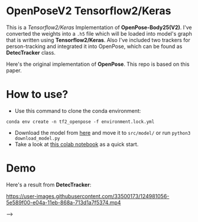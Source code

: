 # OpenPoseV2 Tensorflow2/Keras
This is a *Tensorflow2/Keras* Implementation of **OpenPose-Body25(V2)**.
I've converted the weights into a `.h5` file which will be loaded into model's graph that is written using **Tensorflow2/Keras**.
Also I've included two trackers for person-tracking and integrated it into OpenPose, which can be found as **DetecTracker** class. 

Here's the original implementation of **OpenPose**. This repo is based on this paper.

# How to use?
- Use this command to clone the conda environment:

`conda env create -n tf2_openpose -f environment.lock.yml`

- Download the model from [here](https://drive.google.com/file/d/1bccsdNB4CsrjRlRVkFjEps_V_G4DMu_J/view?usp=sharing) and move it to `src/model/` or run `python3 download_model.py`
- Take a look at [this colab notebook](https://colab.research.google.com/drive/1SJ5lgcgBjdcgyDHtXuLKtJrpJXXXjfNe?usp=sharing) as a quick start.

# Demo
Here's a result from **DetecTracker**:



https://user-images.githubusercontent.com/33500173/124981056-5e589f00-e04a-11eb-868a-713d1a7f5374.mp4



<!-- <video width="320" height="240" controls>
  <source src="https://github.com/iamsoroush/OpenPoseV2/blob/master/out.mp4" type="video/mp4">
</video>

<!-- ![Alt text](https://github.com/iamsoroush/OpenPoseV2/blob/master/out.mp4) -->

<!-- [result]: https://github.com/iamsoroush/OpenPoseV2/blob/master/out.mp4 "DetecTracker Result" --> -->
